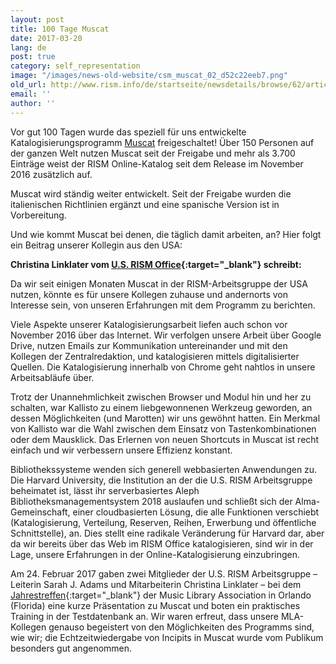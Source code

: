 ```yaml
---
layout: post
title: 100 Tage Muscat
date: 2017-03-20
lang: de
post: true
category: self_representation
image: "/images/news-old-website/csm_muscat_02_d52c22eeb7.png"
old_url: http://www.rism.info/de/startseite/newsdetails/browse/62/article/64/100-days-of-muscat.html
email: ''
author: ''
---
```



Vor gut 100 Tagen wurde das speziell für uns entwickelte Katalogisierungsprogramm [Muscat](/de/community/muscat.html#c3306) freigeschaltet! Über 150 Personen auf der ganzen Welt nutzen Muscat seit der Freigabe und mehr als 3.700 Einträge weist der RISM Online-Katalog seit dem Release im November 2016 zusätzlich auf.

Muscat wird ständig weiter entwickelt. Seit der Freigabe wurden die italienischen Richtlinien ergänzt und eine spanische Version ist in Vorbereitung.

Und wie kommt Muscat bei denen, die täglich damit arbeiten, an? Hier folgt ein Beitrag unserer Kollegin aus den USA:

**Christina Linklater vom [U.S. RISM Office](http://hcl.harvard.edu/libraries/loebmusic/isham/rism.cfm){:target="_blank"} schreibt:**

Da wir seit einigen Monaten Muscat in der RISM-Arbeitsgruppe der USA nutzen, könnte es für unsere Kollegen zuhause und andernorts von Interesse sein, von unseren Erfahrungen mit dem Programm zu berichten.

Viele Aspekte unserer Katalogisierungsarbeit liefen auch schon vor November 2016 über das Internet. Wir verfolgen unsere Arbeit über Google Drive, nutzen Emails zur Kommunikation untereinander und mit den Kollegen der Zentralredaktion, und katalogisieren mittels digitalisierter Quellen. Die Katalogisierung innerhalb von Chrome geht nahtlos in unsere Arbeitsabläufe über.

Trotz der Unannehmlichkeit zwischen Browser und Modul hin und her zu schalten, war Kallisto zu einem liebgewonnenen Werkzeug geworden, an dessen Möglichkeiten (und Marotten) wir uns gewöhnt hatten. Ein Merkmal von Kallisto war die Wahl zwischen dem Einsatz von Tastenkombinationen oder dem Mausklick. Das Erlernen von neuen Shortcuts in Muscat ist recht einfach und wir verbessern unsere Effizienz konstant.

Bibliothekssysteme wenden sich generell webbasierten Anwendungen zu. Die Harvard University, die Institution an der die U.S. RISM Arbeitsgruppe beheimatet ist, lässt ihr serverbasiertes Aleph Bibliotheksmanagementsystem 2018 auslaufen und schließt sich der Alma-Gemeinschaft, einer cloudbasierten Lösung, die alle Funktionen verschiebt (Katalogisierung, Verteilung, Reserven, Reihen, Erwerbung und öffentliche Schnittstelle), an. Dies stellt eine radikale Veränderung für Harvard dar, aber da wir bereits über das Web im RISM Office katalogisieren, sind wir in der Lage, unsere Erfahrungen in der Online-Katalogisierung einzubringen.

Am 24. Februar 2017 gaben zwei Mitglieder der U.S. RISM Arbeitsgruppe – Leiterin Sarah J. Adams und Mitarbeiterin Christina Linklater – bei dem [Jahrestreffen](http://www.musiclibraryassoc.org/BlankCustom.asp?page=mla_2017){:target="_blank"} der Music Library Association in Orlando (Florida) eine kurze Präsentation zu Muscat und boten ein praktisches Training in der Testdatenbank an. Wir waren erfreut, dass unsere MLA-Kollegen genauso begeistert von den Möglichkeiten des Programms sind, wie wir; die Echtzeitwiedergabe von Incipits in Muscat wurde vom Publikum besonders gut angenommen.



<script type="text/javascript">var switchTo5x=true;</script><script type="text/javascript" src="http://w.sharethis.com/button/buttons.js"></script><script type="text/javascript">stLight.options({publisher: "9b601438-1ce1-49d8-bfd7-9cff5df54c17", doNotHash: false, doNotCopy: false, hashAddressBar: false});</script>